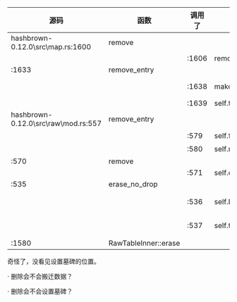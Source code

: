 | 源码 | 函数 | 调用了 | 被调函数 | 说明 |
| ---- | ---- | ---- | ---- | ---- |
| hashbrown-0.12.0\src\map.rs:1600 | remove |  |  | 删除key |
|  |  | :1606 | remove_entry |  |
| :1633 | remove_entry |  |  |  |
|  |  | :1638 | make_hash | 计算hashcode |
|  |  | :1639 | self.table.remove_entry |  |
| hashbrown-0.12.0\src\raw\mod.rs:557 | remove_entry |  |  |  |
|  |  | :579 | self.find | 查找 |
|  |  | :580 | self.remove(bucket) | 执行删除 |
| :570 | remove |  |  |  |
|  |  | :571 | self.erase_no_drop |  |
| :535 | erase_no_drop |  |  |  |
|  |  | :536 | self.bucket_index(item) | 根据slot确定下标 |
|  |  | :537 | self.table.erase(index) | 根据下标进行删除 |
| :1580 | RawTableInner::erase |  |  |  |





奇怪了，没看见设置墓碑的位置。



· 删除会不会搬迁数据？

· 删除会不会设置墓碑？



